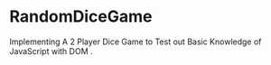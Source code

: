 # RandomDiceGame
Implementing A 2 Player Dice Game to Test out Basic Knowledge of JavaScript with DOM .

